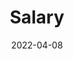 ---
# ===== Title, summary, and position in the left sidebar =====
linktitle: 
summary: Salary is a fixed amount of money or compensation paid to an employee by an employer in return for work performed.
weight: 400
# =========================================================

# ========== Basic metadata ==========
title: Salary
date: 2022-04-08
draft: false
type: book # page type
authors: ["admin"]
tags: ["Jobs", "Salary"]
categories: ["Jobs"]
toc: true # Show table of contents
# ====================================

# ========== Advanced metadata ========== 
profile: false  # Show author profile?
reading_time: true # Show estimated reading time?
share: true  # Show social sharing links?
featured: true
comments: true  # Show comments?
disable_comment: false
commentable: true  # Allow visitors to comment? Supported by the Page, Post, and Book content types.
editable: false  # Allow visitors to edit the page? Supported by the Page, Post, and Book content types.

# Optional header image (relative to `assets/media/` folder).
header:
  caption: ""
  image: ""
---